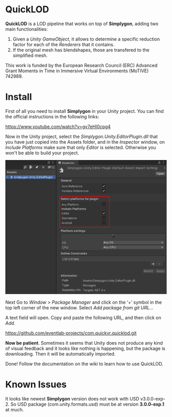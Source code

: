 # QuickLOD

__QuickLOD__ is a LOD pipeline that works on top of __Simplygon__, adding two main functionalities: 

1) Given a _Unity GameObject_, it allows to determine a specific reduction factor for each of the _Renderers_ that it contains. 
2) If the original mesh has blendshapes, those are transfered to the simplified mesh. 

This work is funded by the European Research Council (ERC) Advanced Grant Moments in Time in Immersive Virtual Environments (MoTIVE) 742989.

# Install

First of all you need to install __Simplygon__ in your Unity project. You can find the official instructions in the following links:

https://www.youtube.com/watch?v=gy7eHl0cpg4

Now in the Unity project, select the _Simplygon.Unity.EditorPlugin.dll_ that you have just copied into the Assets folder, and in the _Inspector_ window, on _Include Platforms_ make sure that only _Editor_ is selected. Otherwise you won't be able to build your project. 

![](/Documentation~/img/install/00.png)

Next Go to _Window > Package Manager_ and click on the ‘+’ symbol in the top left corner of the new window. Select _Add package from git URL…_

A text field will open. Copy and paste the following URL, and then click on _Add_. 

https://github.com/eventlab-projects/com.quickvr.quicklod.git

__Now be patient__. Sometimes it seems that Unity does not produce any kind of visual feedback and it looks like nothing is happening, but the package is downloading. Then it will be automatically imported. 

Done! Follow the documentation on the wiki to learn how to use QuickLOD. 

# Known Issues 

It looks like newest __Simplygon__ version does not work with USD v3.0.0-exp-2. So USD package (com.unity.formats.usd) must be at version __3.0.0-exp.1__ at much. 

